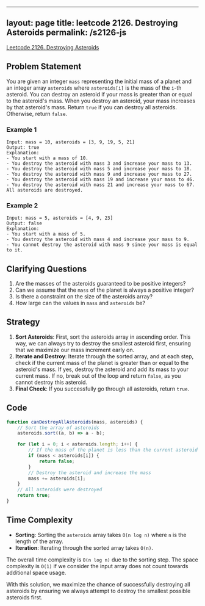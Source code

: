 
---
layout: page
title: leetcode 2126. Destroying Asteroids
permalink: /s2126-js
---
[Leetcode 2126. Destroying Asteroids](https://algoadvance.github.io/algoadvance/l2126)
## Problem Statement

You are given an integer `mass` representing the initial mass of a planet and an integer array `asteroids` where `asteroids[i]` is the mass of the `i`-th asteroid. You can destroy an asteroid if your mass is greater than or equal to the asteroid's mass. When you destroy an asteroid, your mass increases by that asteroid's mass. Return `true` if you can destroy all asteroids. Otherwise, return `false`.

### Example 1
```
Input: mass = 10, asteroids = [3, 9, 19, 5, 21]
Output: true
Explanation: 
- You start with a mass of 10.
- You destroy the asteroid with mass 3 and increase your mass to 13.
- You destroy the asteroid with mass 5 and increase your mass to 18.
- You destroy the asteroid with mass 9 and increase your mass to 27.
- You destroy the asteroid with mass 19 and increase your mass to 46.
- You destroy the asteroid with mass 21 and increase your mass to 67.
All asteroids are destroyed.
```

### Example 2
```
Input: mass = 5, asteroids = [4, 9, 23]
Output: false
Explanation:
- You start with a mass of 5.
- You destroy the asteroid with mass 4 and increase your mass to 9.
- You cannot destroy the asteroid with mass 9 since your mass is equal to it.
```

## Clarifying Questions
1. Are the masses of the asteroids guaranteed to be positive integers?
2. Can we assume that the `mass` of the planet is always a positive integer?
3. Is there a constraint on the size of the asteroids array?
4. How large can the values in `mass` and `asteroids` be?

## Strategy

1. **Sort Asteroids**: First, sort the asteroids array in ascending order. This way, we can always try to destroy the smallest asteroid first, ensuring that we maximize our mass increment early on.
2. **Iterate and Destroy**: Iterate through the sorted array, and at each step, check if the current mass of the planet is greater than or equal to the asteroid's mass. If yes, destroy the asteroid and add its mass to your current mass. If no, break out of the loop and return `false`, as you cannot destroy this asteroid.
3. **Final Check**: If you successfully go through all asteroids, return `true`.
  
## Code

```javascript
function canDestroyAllAsteroids(mass, asteroids) {
    // Sort the array of asteroids
    asteroids.sort((a, b) => a - b);

    for (let i = 0; i < asteroids.length; i++) {
        // If the mass of the planet is less than the current asteroid
        if (mass < asteroids[i]) {
            return false;
        }
        // Destroy the asteroid and increase the mass
        mass += asteroids[i];
    }
    // All asteroids were destroyed
    return true;
}
```

## Time Complexity

- **Sorting**: Sorting the `asteroids` array takes `O(n log n)` where `n` is the length of the array.
- **Iteration**: Iterating through the sorted array takes `O(n)`.

The overall time complexity is `O(n log n)` due to the sorting step. The space complexity is `O(1)` if we consider the input array does not count towards additional space usage.

With this solution, we maximize the chance of successfully destroying all asteroids by ensuring we always attempt to destroy the smallest possible asteroids first.